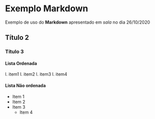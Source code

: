 # Exemplo Markdown

Exemplo de uso do **Markdown** apresentado em *sala* no dia 26/10/2020

## Título 2

### Título 3

#### Lista Ordenada
l.  item1
l.  item2
l.  item3
  l.  item4
  
#### Lista Não ordenada
* Item 1
* Item 2
* Item 3
  * Item 4
